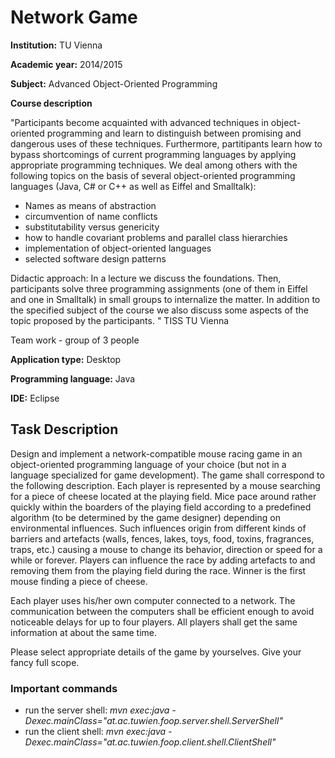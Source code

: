 # Network Game

**Institution:** TU Vienna

**Academic year:** 2014/2015

**Subject:** Advanced Object-Oriented Programming

**Course description**

"Participants become acquainted with advanced techniques in object-oriented programming and learn to distinguish between promising and dangerous uses of these techniques. Furthermore, partitipants learn how to bypass shortcomings of current programming languages by applying appropriate programming techniques. We deal among others with the following topics on the basis of several object-oriented programming languages (Java, C# or C++ as well as Eiffel and Smalltalk):

* Names as means of abstraction
* circumvention of name conflicts
* substitutability versus genericity
* how to handle covariant problems and parallel class hierarchies
* implementation of object-oriented languages
* selected software design patterns

Didactic approach:
In a lecture we discuss the foundations. Then, participants solve three programming assignments (one of them in Eiffel and one in Smalltalk) in small groups to internalize the matter. In addition to the specified subject of the course we also discuss some aspects of the topic proposed by the participants. " TISS TU Vienna

Team work - group of 3 people

**Application type:** Desktop

**Programming language:** Java

**IDE:** Eclipse

## Task Description

Design and implement a network-compatible mouse racing game in an object-oriented programming language of your choice (but not in a language specialized for game development). The game shall correspond to the following description.
Each player is represented by a mouse searching for a piece of cheese located at the playing field. Mice pace around rather quickly within the boarders of the playing field according to a predefined algorithm (to be determined by the game designer) depending on environmental influences. Such influences origin from different kinds of barriers and artefacts (walls, fences, lakes, toys, food, toxins, fragrances, traps, etc.) causing a mouse to change its behavior, direction or speed for a while or forever. Players can influence the race by adding artefacts to and removing them from the playing field during the race. Winner is the first mouse finding a piece of cheese.

Each player uses his/her own computer connected to a network. The communication between the computers shall be efficient enough to avoid noticeable delays for up to four players. All players shall get the same information at about the same time.

Please select appropriate details of the game by yourselves. Give your fancy full scope.

### Important commands


* run the server shell: _mvn exec:java -Dexec.mainClass="at.ac.tuwien.foop.server.shell.ServerShell"_
* run the client shell: _mvn exec:java -Dexec.mainClass="at.ac.tuwien.foop.client.shell.ClientShell"_
